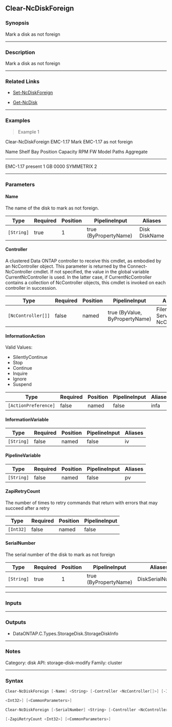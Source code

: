 Clear-NcDiskForeign
-------------------

### Synopsis
Mark a disk as not foreign

---

### Description

Mark a disk as not foreign

---

### Related Links
* [Set-NcDiskForeign](Set-NcDiskForeign)

* [Get-NcDisk](Get-NcDisk)

---

### Examples
> Example 1

Clear-NcDiskForeign EMC-1.17
Mark EMC-1.17 as not foreign

Name                      Shelf Bay Position     Capacity  RPM  FW    Model             Paths Aggregate
----                      ----- --- --------     --------  ---  --    -----             ----- ---------
EMC-1.17                            present          1 GB       0000  SYMMETRIX           2

---

### Parameters
#### **Name**
The name of the disk to mark as not foreign.

|Type      |Required|Position|PipelineInput        |Aliases          |
|----------|--------|--------|---------------------|-----------------|
|`[String]`|true    |1       |true (ByPropertyName)|Disk<br/>DiskName|

#### **Controller**
A clustered Data ONTAP controller to receive this cmdlet, as embodied by an NcController object.  This parameter is returned by the Connect-NcController cmdlet.  If not specified, the value in the global variable CurrentNcController is used.  In the latter case, if CurrentNcController contains a collection of NcController objects, this cmdlet is invoked on each controller in succession.

|Type              |Required|Position|PipelineInput                 |Aliases                          |
|------------------|--------|--------|------------------------------|---------------------------------|
|`[NcController[]]`|false   |named   |true (ByValue, ByPropertyName)|Filer<br/>Server<br/>NcController|

#### **InformationAction**

Valid Values:

* SilentlyContinue
* Stop
* Continue
* Inquire
* Ignore
* Suspend

|Type                |Required|Position|PipelineInput|Aliases|
|--------------------|--------|--------|-------------|-------|
|`[ActionPreference]`|false   |named   |false        |infa   |

#### **InformationVariable**

|Type      |Required|Position|PipelineInput|Aliases|
|----------|--------|--------|-------------|-------|
|`[String]`|false   |named   |false        |iv     |

#### **PipelineVariable**

|Type      |Required|Position|PipelineInput|Aliases|
|----------|--------|--------|-------------|-------|
|`[String]`|false   |named   |false        |pv     |

#### **ZapiRetryCount**
The number of times to retry commands that return with errors that may succeed after a retry

|Type     |Required|Position|PipelineInput|
|---------|--------|--------|-------------|
|`[Int32]`|false   |named   |false        |

#### **SerialNumber**
The serial number of the disk to mark as not foreign

|Type      |Required|Position|PipelineInput        |Aliases         |
|----------|--------|--------|---------------------|----------------|
|`[String]`|true    |1       |true (ByPropertyName)|DiskSerialNumber|

---

### Inputs

---

### Outputs
* DataONTAP.C.Types.StorageDisk.StorageDiskInfo

---

### Notes
Category: disk
API: storage-disk-modify
Family: cluster

---

### Syntax
```PowerShell
Clear-NcDiskForeign [-Name] <String> [-Controller <NcController[]>] [-InformationAction <ActionPreference>] [-InformationVariable <String>] [-PipelineVariable <String>] [-ZapiRetryCount 
```
```PowerShell
<Int32>] [<CommonParameters>]
```
```PowerShell
Clear-NcDiskForeign [-SerialNumber] <String> [-Controller <NcController[]>] [-InformationAction <ActionPreference>] [-InformationVariable <String>] [-PipelineVariable <String>] 
```
```PowerShell
[-ZapiRetryCount <Int32>] [<CommonParameters>]
```
